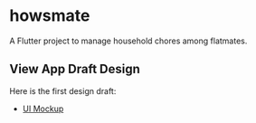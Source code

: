 # howsmate

A Flutter project to manage household chores among flatmates.

## View App Draft Design

Here is the first design draft:

- [UI Mockup](https://www.figma.com/file/vxGv7Cb3i7JMy4MJN0tBic/howsmate?node-id=0%3A1)
